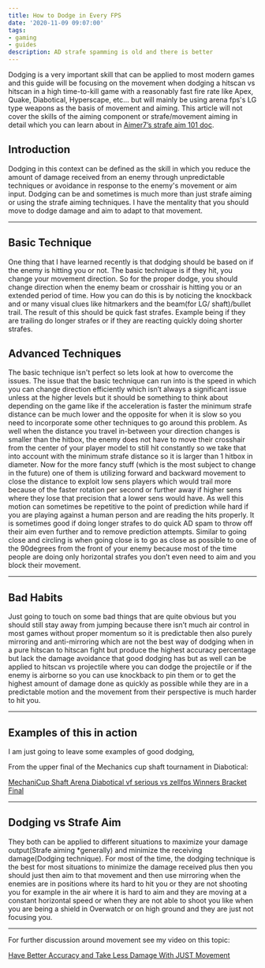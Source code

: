 ```yaml
---
title: How to Dodge in Every FPS
date: '2020-11-09 09:07:00'
tags:
- gaming
- guides
description: AD strafe spamming is old and there is better
---
```


Dodging is a very important skill that can be applied to most modern games and
this guide will be focusing on the movement when dodging a hitscan vs hitscan in
a high time-to-kill game with a reasonably fast fire rate like
Apex, Quake, Diabotical, Hyperscape, etc…
but will mainly be using arena fps's LG type weapons as the basis of movement and
aiming. This article will not cover the skills of the aiming component or
strafe/movement aiming in detail which you can learn about in
[Aimer7’s strafe aim 101 doc](https://www.dropbox.com/s/sggvgbwpz9e5bih/Strafe%20Aiming%20101.pdf?dl=0).

## Introduction

Dodging in this context can be defined as the skill in which you reduce the
amount of damage received from an enemy through unpredictable techniques or
avoidance in response to the enemy's movement or aim input. Dodging can be and
sometimes is much more than just strafe aiming or using the strafe aiming techniques.
I have the mentality that you should move to dodge damage and
aim to adapt to that movement.

* * *

## Basic Technique

One thing that I have learned recently is that dodging should be based on if
the enemy is hitting you or not. The basic technique is if they hit,
you change your movement direction. So for the proper dodge,
you should change direction when the enemy beam or crosshair is hitting you
or an extended period of time. How you can do this is by noticing the knockback and
or many visual clues like hitmarkers and the beam(for LG/ shaft)/bullet trail.
The result of this should be quick fast strafes.
Example being if they are trailing do longer strafes or
if they are reacting quickly doing shorter strafes.

## Advanced Techniques

The basic technique isn't perfect so lets look at how to overcome the issues.
The issue that the basic technique can run into is the speed in which you can change direction efficiently which isn’t always a significant issue unless at the higher levels but it should be something to think about depending on the game like if the acceleration is faster the minimum strafe distance can be much lower and the opposite for when it is slow so you need to incorporate some other techniques to go around this problem. As well when the distance you travel in-between your direction changes is smaller than the hitbox, the enemy does not have to move their crosshair from the center of your player model to still hit constantly so we take that into account with the minimum strafe distance so it is larger than 1 hitbox in diameter.
Now for the more fancy stuff (which is the most subject to change in the future) one of them is utilizing forward and backward movement to close the distance to exploit low sens players which would trail more because of the faster rotation per second or further away if higher sens where they lose that precision that a lower sens would have. As well this motion can sometimes be repetitive to the point of prediction while hard if you are playing against a human person and are reading the hits properly. It is sometimes good if doing longer strafes to do quick AD spam to throw off their aim even further and to remove prediction attempts. Similar to going close and circling is when going close is to go as close as possible to one of the 90degrees from the front of your enemy because most of the time people are doing only horizontal strafes you don’t even need to aim and you block their movement.

* * *

## Bad Habits

Just going to touch on some bad things that are quite obvious but you should still stay away from jumping because there isn’t much air control in most games without proper momentum so it is predictable then also purely mirroring and anti-mirroring which are not the best way of dodging when in a pure hitscan to hitscan fight but produce the highest accuracy percentage but lack the damage avoidance that good dodging has but as well can be applied to hitscan vs projectile where you can dodge the projectile or if the enemy is airborne so you can use knockback to pin them or to get the highest amount of damage done as quickly as possible while they are in a predictable motion and the movement from their perspective is much harder to hit you.

* * *

## Examples of this in action

I am just going to leave some examples of good dodging,

From the upper final of the Mechanics cup shaft tournament in Diabotical:

[MechaniCup Shaft Arena Diabotical vf serious vs zellfps Winners Bracket Final](https://www.youtube.com/watch?v=LRMxq4qY46g)

* * *

## Dodging vs Strafe Aim

They both can be applied to different situations to maximize your damage output(Strafe aiming \*generally) and minimize the receiving damage(Dodging technique). For most of the time, the dodging technique is the best for most situations to minimize the damage received plus then you should just then aim to that movement and then use mirroring when the enemies are in positions where its hard to hit you or they are not shooting you for example in the air where it is hard to aim and they are moving at a constant horizontal speed or when they are not able to shoot you like when you are being a shield in Overwatch or on high ground and they are just not focusing you.

* * *

For further discussion around movement see my video on this topic:

[Have Better Accuracy and Take Less Damage With JUST Movement](https://www.youtube.com/watch?v=SGhsap8TjD4)
